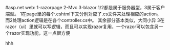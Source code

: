 #asp.net web: 1-razorpage  2-Mvc 3-blazor
1/2都是属于服务器型，3属于客户端型。
1在page里的每个.cshtml下又分别对应了.cs文件来处理相应的action。
而2处理action逻辑是在各个controller.cs中。 其余部分基本类似，大同小异
3在razor（ui）里就可以写逻辑，而且可以实现razor复用，一个razor可以包含另一个razor实现功能，这一点很方便


hhh
